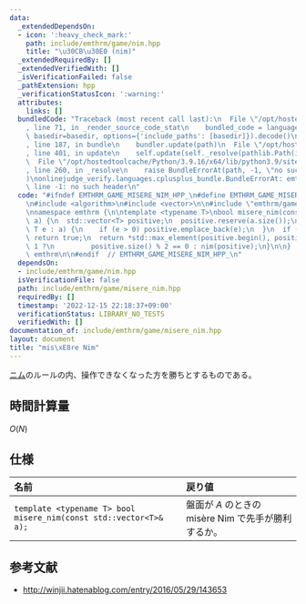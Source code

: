 ```yaml
---
data:
  _extendedDependsOn:
  - icon: ':heavy_check_mark:'
    path: include/emthrm/game/nim.hpp
    title: "\u30CB\u30E0 (nim)"
  _extendedRequiredBy: []
  _extendedVerifiedWith: []
  _isVerificationFailed: false
  _pathExtension: hpp
  _verificationStatusIcon: ':warning:'
  attributes:
    links: []
  bundledCode: "Traceback (most recent call last):\n  File \"/opt/hostedtoolcache/Python/3.9.16/x64/lib/python3.9/site-packages/onlinejudge_verify/documentation/build.py\"\
    , line 71, in _render_source_code_stat\n    bundled_code = language.bundle(stat.path,\
    \ basedir=basedir, options={'include_paths': [basedir]}).decode()\n  File \"/opt/hostedtoolcache/Python/3.9.16/x64/lib/python3.9/site-packages/onlinejudge_verify/languages/cplusplus.py\"\
    , line 187, in bundle\n    bundler.update(path)\n  File \"/opt/hostedtoolcache/Python/3.9.16/x64/lib/python3.9/site-packages/onlinejudge_verify/languages/cplusplus_bundle.py\"\
    , line 401, in update\n    self.update(self._resolve(pathlib.Path(included), included_from=path))\n\
    \  File \"/opt/hostedtoolcache/Python/3.9.16/x64/lib/python3.9/site-packages/onlinejudge_verify/languages/cplusplus_bundle.py\"\
    , line 260, in _resolve\n    raise BundleErrorAt(path, -1, \"no such header\"\
    )\nonlinejudge_verify.languages.cplusplus_bundle.BundleErrorAt: emthrm/game/nim.hpp:\
    \ line -1: no such header\n"
  code: "#ifndef EMTHRM_GAME_MISERE_NIM_HPP_\n#define EMTHRM_GAME_MISERE_NIM_HPP_\n\
    \n#include <algorithm>\n#include <vector>\n\n#include \"emthrm/game/nim.hpp\"\n\
    \nnamespace emthrm {\n\ntemplate <typename T>\nbool misere_nim(const std::vector<T>&\
    \ a) {\n  std::vector<T> positive;\n  positive.reserve(a.size());\n  for (const\
    \ T e : a) {\n    if (e > 0) positive.emplace_back(e);\n  }\n  if (positive.empty())\
    \ return true;\n  return *std::max_element(positive.begin(), positive.end()) ==\
    \ 1 ?\n         positive.size() % 2 == 0 : nim(positive);\n}\n\n}  // namespace\
    \ emthrm\n\n#endif  // EMTHRM_GAME_MISERE_NIM_HPP_\n"
  dependsOn:
  - include/emthrm/game/nim.hpp
  isVerificationFile: false
  path: include/emthrm/game/misere_nim.hpp
  requiredBy: []
  timestamp: '2022-12-15 22:18:37+09:00'
  verificationStatus: LIBRARY_NO_TESTS
  verifiedWith: []
documentation_of: include/emthrm/game/misere_nim.hpp
layout: document
title: "mis\xE8re Nim"
---
```


[ニム](nim.md)のルールの内、操作できなくなった方を勝ちとするものである。


## 時間計算量

$O(N)$


## 仕様

|名前|戻り値|
|:--|:--|
|`template <typename T> bool misere_nim(const std::vector<T>& a);`|盤面が $A$ のときの misère Nim で先手が勝利するか。|


## 参考文献

- http://winjii.hatenablog.com/entry/2016/05/29/143653
